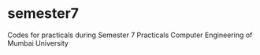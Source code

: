 # semester7
Codes for practicals during Semester 7 Practicals Computer Engineering of Mumbai University
